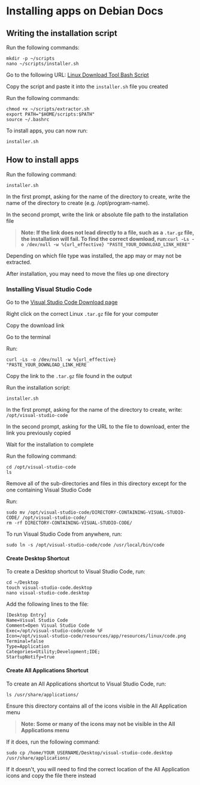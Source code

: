 # Installing apps on Debian Docs

## Writing the installation script

Run the following commands:
```
mkdir -p ~/scripts
nano ~/scripts/installer.sh
```

Go to the following URL: [Linux Download Tool Bash Script](https://github.com/programmer90000/linux-download-tool/blob/main/bash-script.bash)

Copy the script and paste it into the `installer.sh` file you created

Run the following commands:
```
chmod +x ~/scripts/extractor.sh
export PATH="$HOME/scripts:$PATH"
source ~/.bashrc
```

To install apps, you can now run:
```
installer.sh
```

## How to install apps

Run the following command:
```
installer.sh
```

In the first prompt, asking for the name of the directory to create, write the name of the directory to create (e.g. /opt/program-name).

In the second prompt, write the link or absolute file path to the installation file

> **Note: If the link does not lead directly to a file, such as a `.tar.gz` file, the installation will fail. To find the correct download, run:```curl -Ls -o /dev/null -w %{url_effective} "PASTE_YOUR_DOWNLOAD_LINK_HERE"```**

Depending on which file type was installed, the app may or may not be extracted.

After installation, you may need to move the files up one directory

### Installing Visual Studio Code

Go to the [Visual Studio Code Download page](https://code.visualstudio.com/Download#)

Right click on the correct Linux `.tar.gz` file for your computer

Copy the download link

Go to the terminal

Run:
```
curl -Ls -o /dev/null -w %{url_effective} "PASTE_YOUR_DOWNLOAD_LINK_HERE
```

Copy the link to the `.tar.gz` file found in the output

Run the installation  script:
```
installer.sh
```

In the first prompt, asking for the name of the directory to create, write: `/opt/visual-studio-code`

In the second prompt, asking for the URL to the file to download, enter the link you previously copied

Wait for the installation to complete

Run the following command:
```
cd /opt/visual-studio-code
ls
```

Remove all of the sub-directories and files in this directory except for the one containing Visual Studio Code

Run:
```
sudo mv /opt/visual-studio-code/DIRECTORY-CONTAINING-VISUAL-STUDIO-CODE/ /opt/visual-studio-code/
rm -rf DIRECTORY-CONTAINING-VISUAL-STUDIO-CODE/
```

To run Visual Studio Code from anywhere, run:
```
sudo ln -s /opt/visual-studio-code/code /usr/local/bin/code
```
#### Create Desktop Shortcut
To create a Desktop shortcut to Visual Studio Code, run:
```
cd ~/Desktop
touch visual-studio-code.desktop
nano visual-studio-code.desktop
```

Add the following lines to the file:
```
[Desktop Entry]
Name=Visual Studio Code
Comment=Open Visual Studio Code
Exec=/opt/visual-studio-code/code %F
Icon=/opt/visual-studio-code/resources/app/resources/linux/code.png
Terminal=false
Type=Application
Categories=Utility;Development;IDE;
StartupNotify=true
```

#### Create All Applications Shortcut
To create an All Applications shortcut to Visual Studio Code, run:

```
ls /usr/share/applications/
```

Ensure this directory contains all of the icons visible in the All Application menu

> **Note: Some or many of the icons may not be visible in the All Applications menu**

If it does, run the following command:
```
sudo cp /home/YOUR_USERNAME/Desktop/visual-studio-code.desktop /usr/share/applications/
```

If it doesn't, you will need to find the correct location of the All Application icons and copy the file there instead